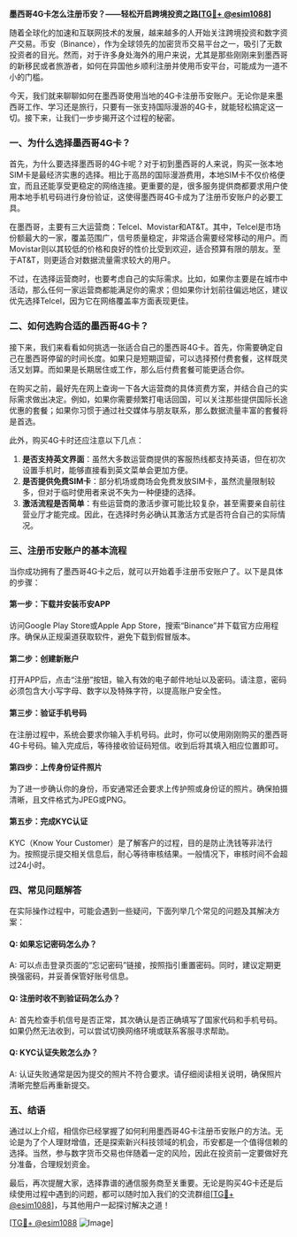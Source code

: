 **墨西哥4G卡怎么注册币安？——轻松开启跨境投资之路[[TG💪+ @esim1088](https://t.me/s/esim1088)]**

随着全球化的加速和互联网技术的发展，越来越多的人开始关注跨境投资和数字资产交易。币安（Binance），作为全球领先的加密货币交易平台之一，吸引了无数投资者的目光。然而，对于许多身处海外的用户来说，尤其是那些刚刚来到墨西哥的新移民或者旅游者，如何在异国他乡顺利注册并使用币安平台，可能成为一道不小的门槛。

今天，我们就来聊聊如何在墨西哥使用当地的4G卡注册币安账户。无论你是来墨西哥工作、学习还是旅行，只要有一张支持国际漫游的4G卡，就能轻松搞定这一切。接下来，让我们一步步揭开这个过程的秘密。

### **一、为什么选择墨西哥4G卡？**

首先，为什么要选择墨西哥的4G卡呢？对于初到墨西哥的人来说，购买一张本地SIM卡是最经济实惠的选择。相比于高昂的国际漫游费用，本地SIM卡不仅价格便宜，而且还能享受更稳定的网络连接。更重要的是，很多服务提供商都要求用户使用本地手机号码进行身份验证，这使得墨西哥4G卡成为了注册币安账户的必要工具。

在墨西哥，主要有三大运营商：Telcel、Movistar和AT&T。其中，Telcel是市场份额最大的一家，覆盖范围广，信号质量稳定，非常适合需要经常移动的用户。而Movistar则以其较低的价格和良好的性价比受到欢迎，适合预算有限的朋友。至于AT&T，则更适合对数据流量需求较大的用户。

不过，在选择运营商时，也要考虑自己的实际需求。比如，如果你主要是在城市中活动，那么任何一家运营商都能满足你的需求；但如果你计划前往偏远地区，建议优先选择Telcel，因为它在网络覆盖率方面表现更佳。

### **二、如何选购合适的墨西哥4G卡？**

接下来，我们来看看如何挑选一张适合自己的墨西哥4G卡。首先，你需要确定自己在墨西哥停留的时间长度。如果只是短期逗留，可以选择预付费套餐，这样既灵活又划算。而如果是长期居住或工作，那么后付费套餐可能更适合你。

在购买之前，最好先在网上查询一下各大运营商的具体资费方案，并结合自己的实际需求做出决定。例如，如果你需要频繁打电话回国，可以关注那些提供国际长途优惠的套餐；如果你习惯于通过社交媒体与朋友联系，那么数据流量丰富的套餐将是首选。

此外，购买4G卡时还应注意以下几点：
1. **是否支持英文界面**：虽然大多数运营商提供的客服热线都支持英语，但在初次设置手机时，能够直接看到英文菜单会更加方便。
2. **是否提供免费SIM卡**：部分机场或商场会免费发放SIM卡，虽然流量限制较多，但对于临时使用者来说不失为一种便捷的选择。
3. **激活流程是否简单**：有些运营商的激活步骤可能比较复杂，甚至需要亲自前往营业厅才能完成。因此，在选择时务必确认其激活方式是否符合自己的实际情况。

### **三、注册币安账户的基本流程**

当你成功拥有了墨西哥4G卡之后，就可以开始着手注册币安账户了。以下是具体的步骤：

#### **第一步：下载并安装币安APP**
访问Google Play Store或Apple App Store，搜索“Binance”并下载官方应用程序。确保从正规渠道获取软件，避免下载到假冒版本。

#### **第二步：创建新账户**
打开APP后，点击“注册”按钮，输入有效的电子邮件地址以及密码。请注意，密码必须包含大小写字母、数字以及特殊字符，以提高账户安全性。

#### **第三步：验证手机号码**
在注册过程中，系统会要求你输入手机号码。此时，你可以使用刚刚购买的墨西哥4G卡号码。输入完成后，等待接收验证码短信。收到后将其填入相应位置即可。

#### **第四步：上传身份证件照片**
为了进一步确认你的身份，币安通常还会要求上传护照或身份证的照片。确保拍摄清晰，且文件格式为JPEG或PNG。

#### **第五步：完成KYC认证**
KYC（Know Your Customer）是了解客户的过程，目的是防止洗钱等非法行为。按照提示提交相关信息后，耐心等待审核结果。一般情况下，审核时间不会超过24小时。

### **四、常见问题解答**

在实际操作过程中，可能会遇到一些疑问，下面列举几个常见的问题及其解决方案：

#### **Q: 如果忘记密码怎么办？**
A: 可以点击登录页面的“忘记密码”链接，按照指引重置密码。同时，建议定期更换强密码，并妥善保管好账号信息。

#### **Q: 注册时收不到验证码怎么办？**
A: 首先检查手机信号是否正常，其次确认是否正确填写了国家代码和手机号码。如果仍然无法收到，可以尝试切换网络环境或联系客服寻求帮助。

#### **Q: KYC认证失败怎么办？**
A: 认证失败通常是因为提交的照片不符合要求。请仔细阅读相关说明，确保照片清晰完整后再重新提交。

### **五、结语**

通过以上介绍，相信你已经掌握了如何利用墨西哥4G卡注册币安账户的方法。无论是为了个人理财增值，还是探索新兴科技领域的机会，币安都是一个值得信赖的选择。当然，参与数字货币交易也伴随着一定的风险，因此在投资前一定要做好充分准备，合理规划资金。

最后，再次提醒大家，选择靠谱的通信服务商至关重要。无论是购买4G卡还是后续使用过程中遇到的问题，都可以随时加入我们的交流群组[[TG💪+ @esim1088](https://t.me/s/esim1088)]，与其他用户一起探讨解决之道！

[[TG💪+ @esim1088](https://t.me/s/esim1088) ![Image](https://i.postimg.cc/4NQfJmqS/Snipaste-2025-05-13-00-14-12.png)]